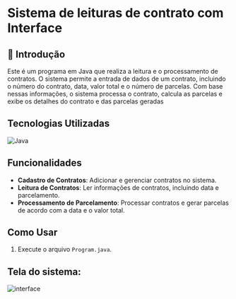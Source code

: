 # Sistema de leituras de contrato com Interface
## 📖 Introdução
Este é um programa em Java que realiza a leitura e o processamento de contratos. O sistema permite a entrada de dados de um contrato, incluindo o número do contrato, data, valor total e o número de parcelas. Com base nessas informações, o sistema processa o contrato, calcula as parcelas e exibe os detalhes do contrato e das parcelas geradas

## Tecnologias Utilizadas

![Java](https://img.shields.io/badge/java-%23ED8B00.svg?style=for-the-badge&logo=openjdk&logoColor=white)

## Funcionalidades

- **Cadastro de Contratos**: Adicionar e gerenciar contratos no sistema.
- **Leitura de Contratos**: Ler informações de contratos, incluindo data e parcelamento.
- **Processamento de Parcelamento**: Processar contratos e gerar parcelas de acordo com a data e o valor total.

## Como Usar

1. Execute o arquivo `Program.java`.


## Tela do sistema:

![interface](https://github.com/user-attachments/assets/055a3cd2-a218-4ea2-a7f5-c42df9d1b7f9)
